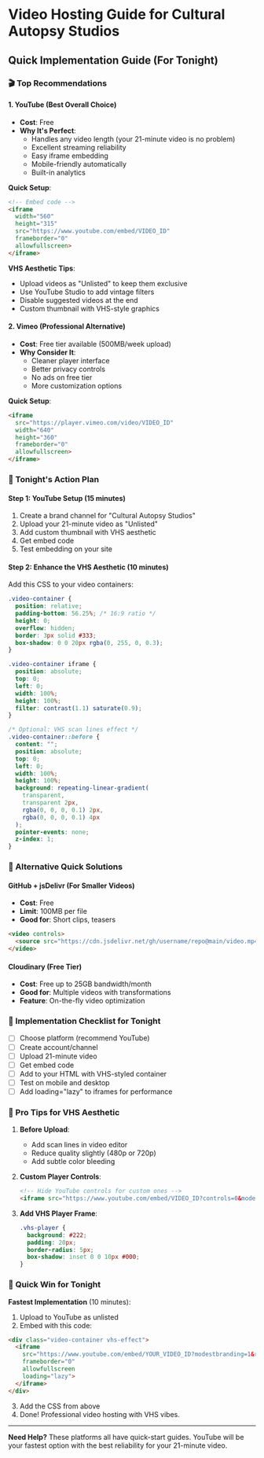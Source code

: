 # Video Hosting Guide for Cultural Autopsy Studios

## Quick Implementation Guide (For Tonight)

### 🎬 Top Recommendations

#### 1. **YouTube (Best Overall Choice)**
- **Cost**: Free
- **Why It's Perfect**:
  - Handles any video length (your 21-minute video is no problem)
  - Excellent streaming reliability
  - Easy iframe embedding
  - Mobile-friendly automatically
  - Built-in analytics

**Quick Setup**:
```html
<!-- Embed code -->
<iframe 
  width="560" 
  height="315" 
  src="https://www.youtube.com/embed/VIDEO_ID" 
  frameborder="0" 
  allowfullscreen>
</iframe>
```

**VHS Aesthetic Tips**:
- Upload videos as "Unlisted" to keep them exclusive
- Use YouTube Studio to add vintage filters
- Disable suggested videos at the end
- Custom thumbnail with VHS-style graphics

#### 2. **Vimeo (Professional Alternative)**
- **Cost**: Free tier available (500MB/week upload)
- **Why Consider It**:
  - Cleaner player interface
  - Better privacy controls
  - No ads on free tier
  - More customization options

**Quick Setup**:
```html
<iframe 
  src="https://player.vimeo.com/video/VIDEO_ID" 
  width="640" 
  height="360" 
  frameborder="0" 
  allowfullscreen>
</iframe>
```

### 🎯 Tonight's Action Plan

#### Step 1: YouTube Setup (15 minutes)
1. Create a brand channel for "Cultural Autopsy Studios"
2. Upload your 21-minute video as "Unlisted"
3. Add custom thumbnail with VHS aesthetic
4. Get embed code
5. Test embedding on your site

#### Step 2: Enhance the VHS Aesthetic (10 minutes)
Add this CSS to your video containers:
```css
.video-container {
  position: relative;
  padding-bottom: 56.25%; /* 16:9 ratio */
  height: 0;
  overflow: hidden;
  border: 3px solid #333;
  box-shadow: 0 0 20px rgba(0, 255, 0, 0.3);
}

.video-container iframe {
  position: absolute;
  top: 0;
  left: 0;
  width: 100%;
  height: 100%;
  filter: contrast(1.1) saturate(0.9);
}

/* Optional: VHS scan lines effect */
.video-container::before {
  content: "";
  position: absolute;
  top: 0;
  left: 0;
  width: 100%;
  height: 100%;
  background: repeating-linear-gradient(
    transparent,
    transparent 2px,
    rgba(0, 0, 0, 0.1) 2px,
    rgba(0, 0, 0, 0.1) 4px
  );
  pointer-events: none;
  z-index: 1;
}
```

### 💾 Alternative Quick Solutions

#### GitHub + jsDelivr (For Smaller Videos)
- **Cost**: Free
- **Limit**: 100MB per file
- **Good for**: Short clips, teasers

```html
<video controls>
  <source src="https://cdn.jsdelivr.net/gh/username/repo@main/video.mp4" type="video/mp4">
</video>
```

#### Cloudinary (Free Tier)
- **Cost**: Free up to 25GB bandwidth/month
- **Good for**: Multiple videos with transformations
- **Feature**: On-the-fly video optimization

### 🚀 Implementation Checklist for Tonight

- [ ] Choose platform (recommend YouTube)
- [ ] Create account/channel
- [ ] Upload 21-minute video
- [ ] Get embed code
- [ ] Add to your HTML with VHS-styled container
- [ ] Test on mobile and desktop
- [ ] Add loading="lazy" to iframes for performance

### 📼 Pro Tips for VHS Aesthetic

1. **Before Upload**: 
   - Add scan lines in video editor
   - Reduce quality slightly (480p or 720p)
   - Add subtle color bleeding

2. **Custom Player Controls**:
   ```html
   <!-- Hide YouTube controls for custom ones -->
   <iframe src="https://www.youtube.com/embed/VIDEO_ID?controls=0&modestbranding=1"></iframe>
   ```

3. **Add VHS Player Frame**:
   ```css
   .vhs-player {
     background: #222;
     padding: 20px;
     border-radius: 5px;
     box-shadow: inset 0 0 10px #000;
   }
   ```

### 🎪 Quick Win for Tonight

**Fastest Implementation** (10 minutes):
1. Upload to YouTube as unlisted
2. Embed with this code:

```html
<div class="video-container vhs-effect">
  <iframe 
    src="https://www.youtube.com/embed/YOUR_VIDEO_ID?modestbranding=1&rel=0" 
    frameborder="0" 
    allowfullscreen
    loading="lazy">
  </iframe>
</div>
```

3. Add the CSS from above
4. Done! Professional video hosting with VHS vibes.

---

**Need Help?** These platforms all have quick-start guides. YouTube will be your fastest option with the best reliability for your 21-minute video.